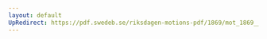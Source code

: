 ```yaml
---
layout: default
UpRedirect: https://pdf.swedeb.se/riksdagen-motions-pdf/1869/mot_1869__ak__00096/mot_1869__ak__00096_002.pdf
---
```

